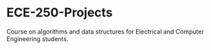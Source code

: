 # ECE-250-Projects
Course on algorithms and data structures for Electrical and Computer Engineering students.
